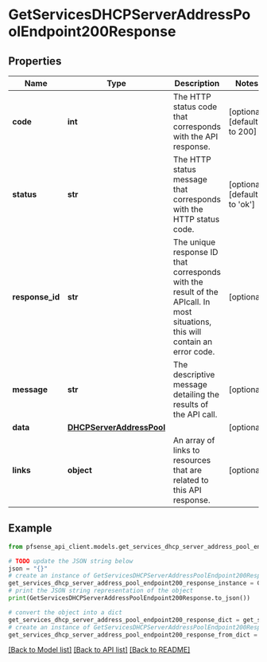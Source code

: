 # GetServicesDHCPServerAddressPoolEndpoint200Response


## Properties

Name | Type | Description | Notes
------------ | ------------- | ------------- | -------------
**code** | **int** | The HTTP status code that corresponds with the API response. | [optional] [default to 200]
**status** | **str** | The HTTP status message that corresponds with the HTTP status code. | [optional] [default to 'ok']
**response_id** | **str** | The unique response ID that corresponds with the result of the APIcall. In most situations, this will contain an error code. | [optional] 
**message** | **str** | The descriptive message detailing the results of the API call. | [optional] 
**data** | [**DHCPServerAddressPool**](DHCPServerAddressPool.md) |  | [optional] 
**links** | **object** | An array of links to resources that are related to this API response. | [optional] 

## Example

```python
from pfsense_api_client.models.get_services_dhcp_server_address_pool_endpoint200_response import GetServicesDHCPServerAddressPoolEndpoint200Response

# TODO update the JSON string below
json = "{}"
# create an instance of GetServicesDHCPServerAddressPoolEndpoint200Response from a JSON string
get_services_dhcp_server_address_pool_endpoint200_response_instance = GetServicesDHCPServerAddressPoolEndpoint200Response.from_json(json)
# print the JSON string representation of the object
print(GetServicesDHCPServerAddressPoolEndpoint200Response.to_json())

# convert the object into a dict
get_services_dhcp_server_address_pool_endpoint200_response_dict = get_services_dhcp_server_address_pool_endpoint200_response_instance.to_dict()
# create an instance of GetServicesDHCPServerAddressPoolEndpoint200Response from a dict
get_services_dhcp_server_address_pool_endpoint200_response_from_dict = GetServicesDHCPServerAddressPoolEndpoint200Response.from_dict(get_services_dhcp_server_address_pool_endpoint200_response_dict)
```
[[Back to Model list]](../README.md#documentation-for-models) [[Back to API list]](../README.md#documentation-for-api-endpoints) [[Back to README]](../README.md)


